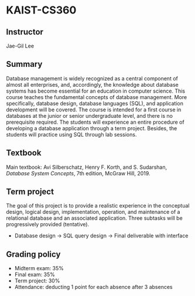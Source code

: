 # KAIST-CS360
## Instructor
Jae-Gil Lee

## Summary
Database management is widely recognized as a central component of almost all enterprises, and, accordingly, the knowledge about database systems has become essential for an education in computer science.  This course teaches the fundamental concepts of database management.  More specifically, database design, database languages (SQL), and application development will be covered.  The course is intended for a first course in databases at the junior or senior undergraduate level, and there is no prerequisite required.  The students will experience an entire procedure of developing a database application through a term project.  Besides, the students will practice using SQL through lab sessions.

## Textbook
Main textbook: Avi Silberschatz, Henry F. Korth, and S. Sudarshan, _Database System Concepts_, 7th edition, McGraw Hill, 2019.

## Term project
The goal of this project is to provide a realistic experience in the conceptual design, logical design, implementation, operation, and maintenance of a relational database and an associated application.  Three subtasks will be progressively provided (tentative).
- Database design → SQL query design → Final deliverable with interface

## Grading policy
- Midterm exam: 35%
- Final exam: 35%
- Term project: 30%
- Attendance: deducting 1 point for each absence after 3 absences
